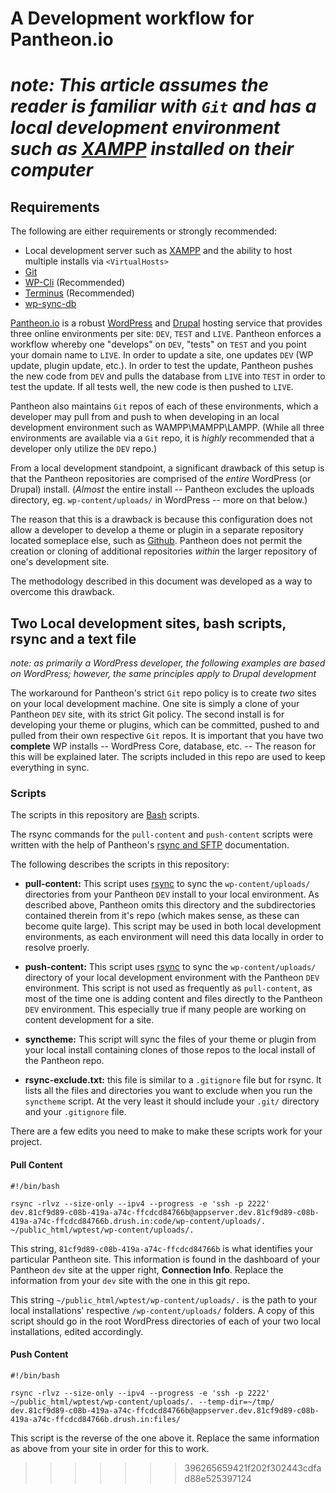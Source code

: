 # A Development workflow for Pantheon.io

_note: This article assumes the reader is familiar with `Git` and has a local development environment such as [XAMPP](https://www.apachefriends.org/index.html) installed on their computer_
=======

## Requirements
The following are either requirements or strongly recommended:

- Local development server such as [XAMPP](https://www.apachefriends.org/index.html) and the ability to host multiple installs via `<VirtualHosts>`
- [Git](https://Git-scm.com/)
- [WP-Cli](http://wp-cli.org/) (Recommended)
- [Terminus](https://pantheon.io/docs/terminus/install/) (Recommended)
- [wp-sync-db](https://github.com/wp-sync-db/wp-sync-db)


[Pantheon.io](https://pantheon.io) is a robust [WordPress](https://wordpress.org) and [Drupal](https://drupal.org) hosting service that provides three online environments per site: `DEV`, `TEST` and `LIVE`. Pantheon enforces a workflow whereby one "develops" on `DEV`, "tests" on `TEST` and you point your domain name to `LIVE`. In order to update a site, one updates `DEV` (WP update, plugin update, etc.). In order to test the update, Pantheon pushes the new code from `DEV` and pulls the database from `LIVE` into `TEST` in order to test the update. If all tests well, the new code is then pushed to `LIVE`. 

Pantheon also maintains `Git` repos of each of these environments, which a developer may pull from and push to when developing in an local development environment such as WAMPP\MAMPP\LAMPP. (While all three environments are available via a `Git` repo, it is _highly_ recommended that a developer only utilize the `DEV` repo.)

From a local development standpoint, a significant drawback of this setup is that the Pantheon repositories are comprised of the _entire_ WordPress (or Drupal) install. (_Almost_ the entire install -- Pantheon excludes the uploads directory, eg. `wp-content/uploads/` in WordPress -- more on that below.)

The reason that this is a drawback is because this configuration does not allow a developer to develop a theme or plugin in a separate repository located someplace else, such as [Github](https://github.com). Pantheon does not permit the creation or cloning of additional repositories _within_ the larger repository of one's development site.

The methodology described in this document was developed as a way to overcome this drawback.

## Two Local development sites, bash scripts, rsync and a text file

_note:_ _as primarily a WordPress developer, the following examples are based on WordPress; however, the same principles apply to Drupal development_

The workaround for Pantheon's strict `Git` repo policy is to create _two_ sites on your local development machine. One site is simply a clone of your Pantheon `DEV` site, with its strict Git policy. The second install is for developing your theme or plugins, which can be committed, pushed to and pulled from their own respective `Git` repos. It is important that you have two **complete** WP installs -- WordPress Core, database, etc. -- The reason for this will be explained later. The scripts included in this repo are used to keep everything in sync.

### Scripts

The scripts in this repository are [Bash](https://ryanstutorials.net/bash-scripting-tutorial/bash-script.php) scripts.

The rsync commands for the `pull-content` and `push-content` scripts were written with the help of Pantheon's [rsync and SFTP](https://pantheon.io/docs/rsync-and-sftp/) documentation.

The following describes the scripts in this repository:

- **pull-content:** This script uses [rsync](https://rsync.samba.org/) to sync the `wp-content/uploads/` directories from your Pantheon `DEV` install to your local environment. As described above, Pantheon omits this directory and the subdirectories contained therein from it's repo (which makes sense, as these can become quite large). This script may be used in both local development environments, as each environment will need this data locally in order to resolve proerly.
- **push-content:** This script uses [rsync](https://rsync.samba.org/) to sync the `wp-content/uploads/` directory of your local development environment with the Pantheon `DEV` environment. This script is not used as frequently as `pull-content`, as most of the time one is adding content and files directly to the Pantheon `DEV` environment. This especially true if many people are working on content development for a site.
- **synctheme:** This script will sync the files of your theme or plugin from your local install containing clones of those repos to the local install of the Pantheon repo.

- **rsync-exclude.txt:** this file is similar to a `.gitignore` file but for rsync. It lists all the files and directories you want to exclude when you run the `synctheme` script. At the very least it should include your `.git/` directory and your `.gitignore` file.

There are a few edits you need to make to make these scripts work for your project.

#### Pull Content

```shell
#!/bin/bash

rsync -rlvz --size-only --ipv4 --progress -e 'ssh -p 2222' dev.81cf9d89-c08b-419a-a74c-ffcdcd84766b@appserver.dev.81cf9d89-c08b-419a-a74c-ffcdcd84766b.drush.in:code/wp-content/uploads/. ~/public_html/wptest/wp-content/uploads/.

```
This string, `81cf9d89-c08b-419a-a74c-ffcdcd84766b` is what identifies your particular Pantheon site. This information is found in the dashboard of your Pantheon `dev` site at the upper right, **Connection Info**. Replace the information from your `dev` site with the one in this git repo.

This string `~/public_html/wptest/wp-content/uploads/.` is the path to your local installations' respective `/wp-content/uploads/` folders. A copy of this script should go in the root WordPress directories of each of your two local installations, edited accordingly.

#### Push Content

```shell
#!/bin/bash

rsync -rlvz --size-only --ipv4 --progress -e 'ssh -p 2222' ~/public_html/wptest/wp-content/uploads/. --temp-dir=~/tmp/ dev.81cf9d89-c08b-419a-a74c-ffcdcd84766b@appserver.dev.81cf9d89-c08b-419a-a74c-ffcdcd84766b.drush.in:files/

```
This script is the reverse of the one above it. Replace the same information as above from your site in order for this to work. 
>>>>>>> 396265659421f202f302443cdfad88e525397124
